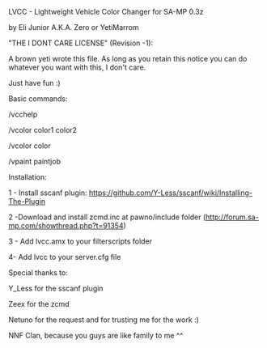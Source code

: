 LVCC - Lightweight Vehicle Color Changer for SA-MP 0.3z

by Eli Junior A.K.A. Zero or YetiMarrom

"THE I DONT CARE LICENSE" (Revision -1):

A brown yeti wrote this file.  As long as you retain this notice you
can do whatever you want with this, I don't care.

Just have fun :)

Basic commands:

/vcchelp

/vcolor color1 color2

/vcolor color

/vpaint paintjob

Installation:

1 - Install sscanf plugin: https://github.com/Y-Less/sscanf/wiki/Installing-The-Plugin

2 -Download and install zcmd.inc at pawno/include folder (http://forum.sa-mp.com/showthread.php?t=91354)

3 - Add lvcc.amx to your filterscripts folder

4- Add lvcc to your server.cfg file

Special thanks to:

Y_Less for the sscanf plugin

Zeex for the zcmd

Netuno for the request and for trusting me for the work :)

NNF Clan, because you guys are like family to me ^^

